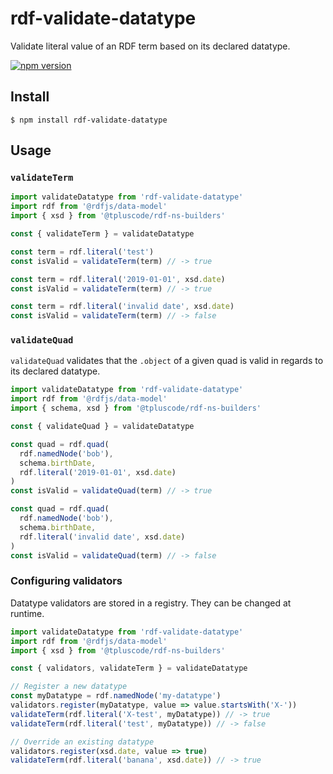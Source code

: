 
# rdf-validate-datatype

Validate literal value of an RDF term based on its declared datatype.

[![npm version](https://badge.fury.io/js/rdf-validate-datatype.svg)](https://badge.fury.io/js/rdf-validate-datatype)


## Install

`$ npm install rdf-validate-datatype`


## Usage

### `validateTerm`

```javascript
import validateDatatype from 'rdf-validate-datatype'
import rdf from '@rdfjs/data-model'
import { xsd } from '@tpluscode/rdf-ns-builders'

const { validateTerm } = validateDatatype

const term = rdf.literal('test')
const isValid = validateTerm(term) // -> true

const term = rdf.literal('2019-01-01', xsd.date)
const isValid = validateTerm(term) // -> true

const term = rdf.literal('invalid date', xsd.date)
const isValid = validateTerm(term) // -> false
```

### `validateQuad`

`validateQuad` validates that the `.object` of a given quad is valid in regards
to its declared datatype.

```javascript
import validateDatatype from 'rdf-validate-datatype'
import rdf from '@rdfjs/data-model'
import { schema, xsd } from '@tpluscode/rdf-ns-builders'

const { validateQuad } = validateDatatype

const quad = rdf.quad(
  rdf.namedNode('bob'),
  schema.birthDate,
  rdf.literal('2019-01-01', xsd.date)
)
const isValid = validateQuad(term) // -> true

const quad = rdf.quad(
  rdf.namedNode('bob'),
  schema.birthDate,
  rdf.literal('invalid date', xsd.date)
)
const isValid = validateQuad(term) // -> false
```

### Configuring validators

Datatype validators are stored in a registry. They can be changed at runtime.

```javascript
import validateDatatype from 'rdf-validate-datatype'
import rdf from '@rdfjs/data-model'
import { xsd } from '@tpluscode/rdf-ns-builders'

const { validators, validateTerm } = validateDatatype

// Register a new datatype
const myDatatype = rdf.namedNode('my-datatype')
validators.register(myDatatype, value => value.startsWith('X-'))
validateTerm(rdf.literal('X-test', myDatatype)) // -> true
validateTerm(rdf.literal('test', myDatatype)) // -> false

// Override an existing datatype
validators.register(xsd.date, value => true)
validateTerm(rdf.literal('banana', xsd.date)) // -> true
```
